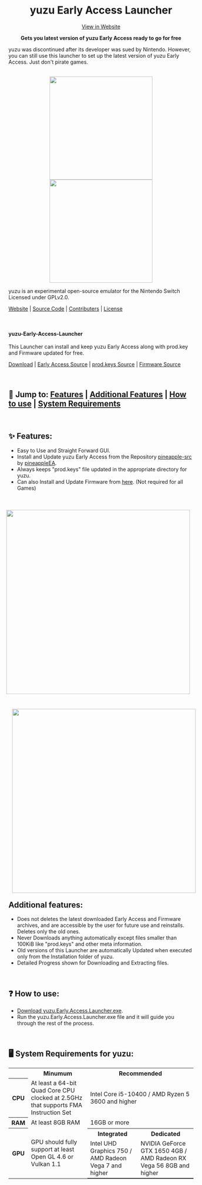 ﻿<h1 id="repo-title" align="center">yuzu Early Access Launcher</h1>

<p align="center" class="d-none"><a href="https://himdek.com/yuzu-Early-Access-Launcher">View in Website</a></p>
<p id="repo-subtitle" align="center"><b>Gets you latest version of yuzu Early Access ready to go for free</b></p>
<p id="repo-desc">yuzu was discontinued after its developer was sued by Nintendo. However, you can still use this launcher to set up the latest version of yuzu Early Access. Just don't pirate games.</p>

<div class="row">
 <br clear="left"/>
 <div style="text-align:center">
     <div>
        <img src="https://raw.githubusercontent.com/HimDek/yuzu-Early-Access-Launcher/main/logo.png" width="280px"/>
    </div>
    <div>
        <a href="https://github.com/HimDek/yuzu-Early-Access-Launcher/releases/latest/download/yuzu.Early.Access.Launcher.exe">
            <img src="https://user-images.githubusercontent.com/61367380/119500767-c8143680-bd85-11eb-802d-4c5b750c349a.png" width="280"/>
        </a>
     </div>
 </div>
 <div>
  <p>yuzu is an experimental open-source emulator for the Nintendo Switch Licensed under GPLv2.0.</p>

  <p>
   <a href="https://yuzu-emu.org/">Website</a> | <a href="https://github.com/yuzu-emu">Source Code</a> | <a href="https://github.com/yuzu-emu/yuzu/graphs/contributors">Contributers</a> | <a href="https://github.com/yuzu-emu/yuzu/blob/master/license.txt">License</a>
  </p>
 <br/>

  <h4 id="repo-name">yuzu-Early-Access-Launcher</h4>
  <p>This Launcher can install and keep yuzu Early Access along with prod.key and Firmware updated for free.</p>

  <p>
   <a href="https://github.com/HimDek/yuzu-Early-Access-Launcher/releases/latest/download/yuzu.Early.Access.Launcher.exe">Download</a> | <a href="https://github.com/pineappleEA/pineapple-src/releases">Early Access Source</a> | <a href="https://archive.org/download/prod.keys/">prod.keys Source</a> | <a href="https://archive.org/download/nintendo-switch-global-firmwares/">Firmware Source</a>
  </p>
 </div>
</div>

<p><br clear="left"/></p>

<h2 id="-jump-to-a-href-features-features-a-a-href-additional-features-additional-features-a-a-href-how-to-use-how-to-use-a-a-href-system-requirements-for-yuzu-system-requirements-a-">🦘 Jump to: <a href="#-features">Features</a> | <a href="#additional-features">Additional Features</a> | <a href="#-how-to-use">How to use</a> | <a href="#️-system-requirements-for-yuzu">System Requirements</a></h2>

<div class="row">
 <br clear="left"/>
 <div>
  <h2 id="-features-">✨ Features:</h2>
  <ul>
   <li>Easy to Use and Straight Forward GUI.</li>
   <li>Install and Update yuzu Early Access from the Repository <a href="https://github.com/pineappleEA/pineapple-src">pineapple-src</a> by <a href="https://github.com/pineappleEA/">pineappleEA</a>.</li>
   <li>Always keeps &quot;prod.keys&quot; file updated in the appropriate directory for yuzu.</li>
   <li>Can also Install and Update Firmware from <a href="https://archive.org/download/nintendo-switch-global-firmwares/">here</a>. (Not required for all Games)
  </ul>
 </div>
 <br clear="right"/>
 <div>
  <img src="https://raw.githubusercontent.com/HimDek/Nintendo-Switch-Files/main/yuzuEarlyAccessLauncherWindow.png" height="500" vspace="20" hspace="10" align="right"/>
 </div>
</div>

<div class="row">
 <br clear="left"/>
 <div>
  <img src="https://raw.githubusercontent.com/HimDek/Nintendo-Switch-Files/main/Progress.png" height="500" vspace="20" hspace="10" align="left"/></li>
 </div>
 <br clear="right"/>
 <div>
  <h2 id="additional-features-">Additional features:</h2>
  <ul>
   <li>Does not deletes the latest downloaded Early Access and Firmware archives, and are accessible by the user for future use and reinstalls. Deletes only the old ones.</li>
   <li>Never Downloads anything automatically except files smaller than 100KiB like &quot;prod.keys&quot; and other meta information.</li>
   <li>Old versions of this Launcher are automatically Updated when executed only from the Installation folder of yuzu.</li>
   <li>Detailed Progress shown for Downloading and Extracting files.</li>
  </ul>
 </div>
</div>

<br clear="left"/>
<h2 id="-how-to-use-">❓ How to use:</h2>
<ul>
<li><a href="https://github.com/HimDek/yuzu-Early-Access-Launcher/releases/latest/download/yuzu.Early.Access.Launcher.exe">Download yuzu.Early.Access.Launcher.exe</a>.</li>
<li>Run the yuzu.Early.Access.Launcher.exe file and it will guide you through the rest of the process.</li>
</ul>

<br clear="left"/>
<h2 id="-system-requirements-for-yuzu-">🖥️ System Requirements for yuzu:</h2>
<table>
  <tr>
    <th></th>
    <th>Minumum</th>
    <th>Recommended</th>
  </tr>
  <tr>
    <th>CPU</th>
    <td>At least a 64-bit Quad Core CPU clocked at 2.5GHz that supports FMA Instruction Set</td>
    <td>Intel Core i5-10400 / AMD Ryzen 5 3600 and higher</td>
  </tr>
  <tr>
    <th>RAM</th>
    <td>At least 8GB RAM</td>
    <td>16GB or more</td>
  </tr>
  <tr>
    <th>GPU</th>
    <td>GPU should fully support at least Open GL 4.6 or Vulkan 1.1</td>
    <td style="padding: 0px; margin: 0px;">
    	<table style="padding: 0px; margin: 0px;">
        	<tr>
                <th>Integrated</th>
                <th>Dedicated</th>
        	</tr>
            <tr>
             <td>Intel UHD Graphics 750 / AMD Radeon Vega 7 and higher</td>
            	<td>NVIDIA GeForce GTX 1650 4GB / AMD Radeon RX Vega 56 8GB and higher</td>
        	</tr>
    	</table>
    </td>
  </tr>
</table>

